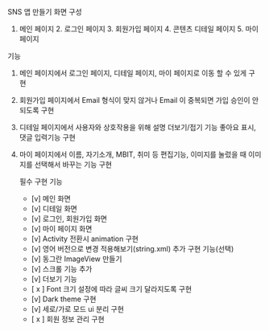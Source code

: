 SNS 앱 만들기 
화면 구성 
1. 메인 페이지 2. 로그인 페이지 3. 회원가입 페이지 4. 콘텐츠 디테일 페이지 5. 마이 페이지

기능 

1. 메인 페이지에서 로그인 페이지, 디테일 페이지, 마이 페이지로 이동 할 수 있게 구현
2. 회원가입 페이지에서 Email 형식이 맞지 않거나 Email 이 중복되면 가입 승인이 안되도록 구현
3. 디테일 페이지에서 사용자와 상호작용을 위해 설명 더보기/접기 기능 좋아요 표시, 댓글 입력기능 구현
4. 마이 페이지에서 이름, 자기소개, MBIT, 취미 등 편집기능, 이미지를 눌렀을 때 이미지를 선택해서 바꾸는 기능 구현

     필수 구현 기능
    - [v]  메인 화면
    - [v]  디테일 화면
    - [v]  로그인, 회원가입 화면
    - [v]  마이 페이지 화면
    - [v]  Activity 전환시 animation 구현
    - [v]  영어 버전으로 변경 적용해보기(string.xml)
    추가 구현 기능(선택)
    - [v]  동그란 ImageView 만들기
    - [v]  스크롤 기능 추가
    - [v]  더보기 기능
    - [ x ]  Font 크기 설정에 따라 글씨 크기 달라지도록 구현
    - [v]  Dark theme 구현
    - [v]  세로/가로 모드 ui 분리 구현
    - [ x ]  회원 정보 관리 구현
 
